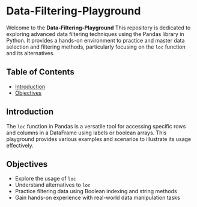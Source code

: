 # Data-Filtering-Playground

Welcome to the **Data-Filtering-Playground** This repository is dedicated to exploring advanced data filtering techniques using the Pandas library in Python. It provides a hands-on environment to practice and master data selection and filtering methods, particularly focusing on the `loc` function and its alternatives.

## Table of Contents

- [Introduction](#introduction)
- [Objectives](#objectives)

## Introduction

The `loc` function in Pandas is a versatile tool for accessing specific rows and columns in a DataFrame using labels or boolean arrays. This playground provides various examples and scenarios to illustrate its usage effectively.

## Objectives

- Explore the usage of `loc`
- Understand alternatives to `loc`
- Practice filtering data using Boolean indexing and string methods
- Gain hands-on experience with real-world data manipulation tasks
